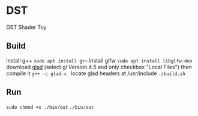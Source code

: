 # DST
DST Shader Toy

## Build
install g++
```sudo apt install g++```
install glfw
```sudo apt install libglfw-dev```
download [glad](https://glad.dav1d.de/) (select gl Version 4.5 and only checkbox "Local Files")
then compile it
```g++ -c glad.c ```
locate glad headers at /usr/include
```./build.sh```

## Run
```sudo chmod +x ./bin/out```
```./bin/out```